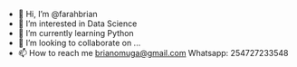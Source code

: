 - 👋 Hi, I’m @farahbrian
- 👀 I’m interested in Data Science
- 🌱 I’m currently learning Python
- 💞️ I’m looking to collaborate on ...
- 📫 How to reach me brianomuga@gmail.com Whatsapp: 254727233548

<!---
farahbrian/farahbrian is a ✨ special ✨ repository because its `README.md` (this file) appears on your GitHub profile.
You can click the Preview link to take a look at your changes.
--->
